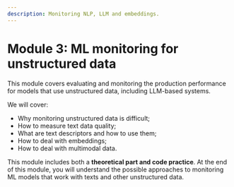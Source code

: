 ```yaml
---
description: Monitoring NLP, LLM and embeddings.
---
```


# Module 3: ML monitoring for unstructured data

This module covers evaluating and monitoring the production performance for models that use unstructured data, including LLM-based systems. 

We will cover:
* Why monitoring unstructured data is difficult;
* How to measure text data quality;
* What are text descriptors and how to use them;
* How to deal with embeddings;
* How to deal with multimodal data.

This module includes both a **theoretical part and code practice**. At the end of this module, you will understand the possible approaches to monitoring ML models that work with texts and other unstructured data. 
